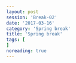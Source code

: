```yaml
--- 
layout: post 
session: 'Break-02' 
date: '2017-03-16' 
category: 'Spring break' 
title: 'Spring break' 
tags: [] 
noreading: true
--- 
```


<excerpt/>
